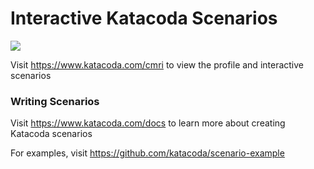 # Interactive Katacoda Scenarios

[![](http://shields.katacoda.com/katacoda/cmri/count.svg)](https://www.katacoda.com/cmri "Get your profile on Katacoda.com")

Visit https://www.katacoda.com/cmri to view the profile and interactive scenarios

### Writing Scenarios
Visit https://www.katacoda.com/docs to learn more about creating Katacoda scenarios

For examples, visit https://github.com/katacoda/scenario-example

